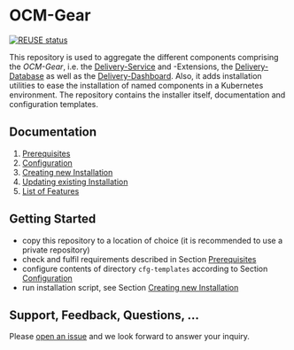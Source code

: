 # OCM-Gear

[![REUSE status](https://api.reuse.software/badge/github.com/open-component-model/ocm-gear)](https://api.reuse.software/info/github.com/open-component-model/ocm-gear)

This repository is used to aggregate the different components comprising the _OCM-Gear_, i.e.
the [Delivery-Service](https://github.com/open-component-model/delivery-service) and -Extensions,
the [Delivery-Database](https://github.com/open-component-model/delivery-database) as well as the
[Delivery-Dashboard](https://github.com/open-component-model/delivery-dashboard).
Also, it adds installation utilities to ease the installation of named components in a
Kubernetes environment. The repository contains the installer itself, documentation and
configuration templates.

## Documentation

1. [Prerequisites](./docs/prerequisites.md)
2. [Configuration](./docs/configuration.md)
3. [Creating new Installation](./docs/installation.md)
4. [Updating existing Installation](./docs/updating.md)
5. [List of Features](./docs/features.md)

## Getting Started

- copy this repository to a location of choice (it is recommended to use a private repository)
- check and fulfil requirements described in Section [Prerequisites](./docs/prerequisites.md)
- configure contents of directory `cfg-templates` according to Section [Configuration](./docs/configuration.md)
- run installation script, see Section [Creating new Installation](./docs/installation.md)

## Support, Feedback, Questions, ...
Please [open an issue](https://github.com/open-component-model/ocm-gear/issues/new/choose) and
we look forward to answer your inquiry.

